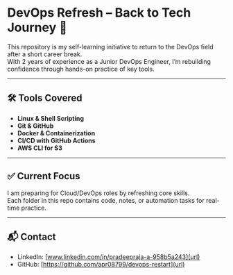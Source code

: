# DevOps Refresh – Back to Tech Journey 🚀

This repository is my self-learning initiative to return to the DevOps field after a short career break.  
With 2 years of experience as a Junior DevOps Engineer, I’m rebuilding confidence through hands-on practice of key tools.

---

## 🛠 Tools Covered

- **Linux & Shell Scripting**
- **Git & GitHub**
- **Docker & Containerization**
- **CI/CD with GitHub Actions**
- **AWS CLI for S3**

---

## ✅ Current Focus

I am preparing for Cloud/DevOps roles by refreshing core skills.  
Each folder in this repo contains code, notes, or automation tasks for real-time practice.

---

## 📬 Contact

- LinkedIn: [www.linkedin.com/in/pradeepraja-a-958b5a243](url)
- GitHub: [https://github.com/apr08799/devops-restart](url)
  

